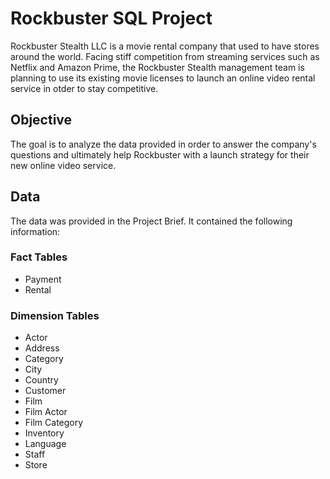 # Rockbuster SQL Project
Rockbuster Stealth LLC is a movie rental company that used to have stores around the world. Facing stiff competition from streaming services such as Netflix and Amazon Prime, the Rockbuster Stealth management team is planning to use its existing movie licenses to launch an online video rental service in otder to stay competitive.
## Objective
The goal is to analyze the data provided in order to answer the company's questions and ultimately help Rockbuster with a launch strategy for their new online video service.
## Data
The data was provided in the Project Brief. It contained the following information:
### Fact Tables
* Payment
* Rental
### Dimension Tables
* Actor
* Address
* Category
* City
* Country
* Customer
* Film
* Film Actor
* Film Category
* Inventory
* Language
* Staff
* Store
